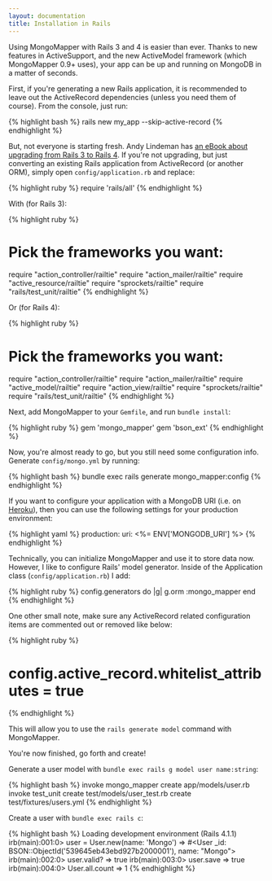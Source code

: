 ```yaml
---
layout: documentation
title: Installation in Rails
---
```


Using MongoMapper with Rails 3 and 4 is easier than ever. Thanks to new features in ActiveSupport, and the new ActiveModel framework (which MongoMapper 0.9+ uses), your app can be up and running on MongoDB in a matter of seconds.

First, if you're generating a new Rails application, it is recommended to leave out the ActiveRecord dependencies (unless you need them of course). From the console, just run:

{% highlight bash %}
rails new my_app --skip-active-record
{% endhighlight %}

But, not everyone is starting fresh. Andy Lindeman has [an eBook about upgrading from Rails 3 to Rails 4](https://github.com/alindeman/upgradingtorails4). If you're not upgrading, but just converting an existing Rails application from ActiveRecord (or another ORM), simply open `config/application.rb` and replace:

{% highlight ruby %}
require 'rails/all'
{% endhighlight %}

With (for Rails 3):

{% highlight ruby %}
# Pick the frameworks you want:
require "action_controller/railtie"
require "action_mailer/railtie"
require "active_resource/railtie"
require "sprockets/railtie"
require "rails/test_unit/railtie"
{% endhighlight %}

Or (for Rails 4):

{% highlight ruby %}
# Pick the frameworks you want:
require "action_controller/railtie"
require "action_mailer/railtie"
require "active_model/railtie"
require "action_view/railtie"
require "sprockets/railtie"
require "rails/test_unit/railtie"
{% endhighlight %}

Next, add MongoMapper to your `Gemfile`, and run `bundle install`:

{% highlight ruby %}
gem 'mongo_mapper'
gem 'bson_ext'
{% endhighlight %}

Now, you're almost ready to go, but you still need some configuration info. Generate `config/mongo.yml` by running:

{% highlight bash %}
bundle exec rails generate mongo_mapper:config
{% endhighlight %}

If you want to configure your application with a MongoDB URI (i.e. on [Heroku](http://heroku.com)), then you can use the following settings for your production environment:

{% highlight yaml %}
production:
 uri: <%= ENV['MONGODB_URI'] %>
{% endhighlight %}

Technically, you can initialize MongoMapper and use it to store data now. However, I like to configure Rails' model generator. Inside of the Application class (`config/application.rb`) I add:

{% highlight ruby %}
config.generators do |g|
  g.orm :mongo_mapper
end
{% endhighlight %}

One other small note, make sure any ActiveRecord related configuration items are commented out or removed like below:

{% highlight ruby %}
# config.active_record.whitelist_attributes = true
{% endhighlight %}

This will allow you to use the `rails generate model` command with MongoMapper.

You're now finished, go forth and create!

Generate a user model with `bundle exec rails g model user name:string`:

{% highlight bash %}
      invoke  mongo_mapper
      create    app/models/user.rb
      invoke    test_unit
      create      test/models/user_test.rb
      create      test/fixtures/users.yml
{% endhighlight %}

Create a user with `bundle exec rails c`:

{% highlight bash %}
Loading development environment (Rails 4.1.1)
irb(main):001:0> user = User.new(name: 'Mongo')
=> #<User _id: BSON::ObjectId('539645eb43ebd927b2000001'), name: "Mongo">
irb(main):002:0> user.valid?
=> true
irb(main):003:0> user.save
=> true
irb(main):004:0> User.all.count
=> 1
{% endhighlight %}
